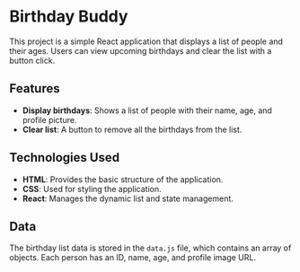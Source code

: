 # Birthday Buddy

This project is a simple React application that displays a list of people and their ages. Users can view upcoming birthdays and clear the list with a button click.

## Features

- **Display birthdays**: Shows a list of people with their name, age, and profile picture.
- **Clear list**: A button to remove all the birthdays from the list.

## Technologies Used

- **HTML**: Provides the basic structure of the application.
- **CSS**: Used for styling the application.
- **React**: Manages the dynamic list and state management.

## Data

The birthday list data is stored in the `data.js` file, which contains an array of objects. Each person has an ID, name, age, and profile image URL.
